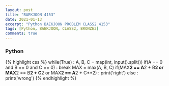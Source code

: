 ```yaml
---
layout: post
title: "BAEKJOON 4153"
date: 2021-01-13
excerpt: "Python BAEKJOON PROBLEM CLASS2 4153"
tags: [Python, BAEKJOON, CLASS2, BRONZE3]
comments: true
---
```


### Python
{% highlight css %}
while(True) :
    A, B, C = map(int, input().split())
    if(A == 0 and B == 0 and C == 0) : break
    MAX = max(A, B, C)
    if(MAX**2 == A**2 + B**2 or MAX**2 == B**2 + C**2 or MAX**2 == A**2 + C**2) : print('right')
    else : print('wrong')
{% endhighlight %}